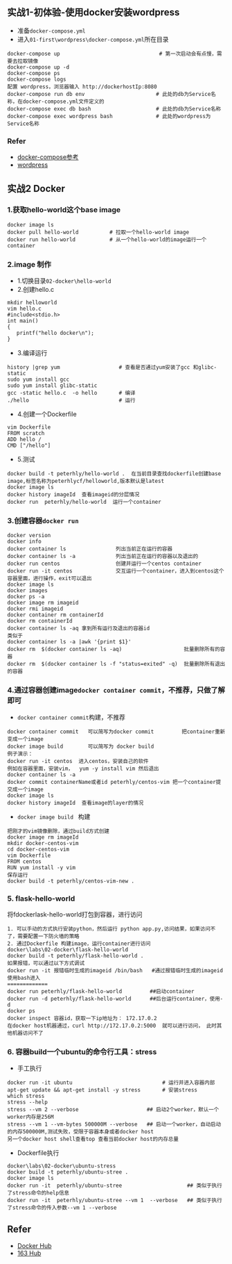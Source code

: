 ## 实战1-初体验-使用docker安装wordpress
+ 准备`docker-compose.yml`
+ 进入`01-first\wordpress\docker-compose.yml`所在目录
```
docker-compose up                                # 第一次启动会有点慢，需要去拉取镜像
docker-compose up -d 
docker-compose ps 
docker-compose logs
配置 wordpress，浏览器输入 http://dockerhostIp:8080
docker-compose run db env                       # 此处的db为Service名称，在docker-compose.yml文件定义的
docker-compose exec db bash                     # 此处的db为Service名称
docker-compose exec wordpress bash              # 此处的wordpress为Service名称
```
### Refer
+ [docker-compose参考](https://docs.docker.com/compose/wordpress/#define-the-project)
+ [wordpress](https://codex.wordpress.org/)

## 实战2 Docker
### 1.获取hello-world这个base image
```
docker image ls               
docker pull hello-world          # 拉取一个hello-world image
docker run hello-world           # 从一个hello-world的image运行一个container
```
### 2.image 制作
+ 1.切换目录`02-docker\hello-world`
+ 2.创建hello.c
```
mkdir helloworld
vim hello.c
#include<stdio.h>
int main()
{
   printf("hello docker\n");
}
```
+ 3.编译运行
```
history |grep yum                   # 查看是否通过yum安装了gcc 和glibc-static
sudo yum install gcc
sudo yum install glibc-static
gcc -static hello.c  -o hello       # 编译
./hello                             # 运行
```
+ 4.创建一个Dockerfile
```
vim Dockerfile
FROM scratch
ADD hello /
CMD ["/hello"]
```
+ 5.测试
```
docker build -t peterhly/hello-world .  在当前目录查找dockerfile创建base image,标签名称为peterhlycf/helloworld,版本默认是latest
docker image ls 
docker history imageId  查看imageid的分层情况
docker run  peterhly/hello-world  运行一个container
```

### 3.创建容器`docker run`
```
docker version
docker info
docker container ls			       列出当前正在运行的容器
docker container ls -a 		       列出当前正在运行的容器以及退出的
docker run centos  			       创建并运行一个centos container
docker run -it centos              交互运行一个container，进入到centos这个容器里面，进行操作，exit可以退出
docker image ls
docker images
docker ps -a 
docker image rm imageid
docker rmi imageid
docker container rm containerId
docker rm containerId
docker container ls -aq 拿到所有运行及退出的容器id
类似于
docker container ls -a |awk '{print $1}'
docker rm  $(docker container ls -aq)  					 批量删除所有的容器
docker rm  $(docker container ls -f "status=exited" -q)  批量删除所有退出的容器
```
### 4.通过容器创建image`docker container commit`，不推荐，只做了解即可
+ `docker container commit`构建，不推荐
```
docker container commit   可以简写为docker commit         把container重新变成一个image
docker image build        可以简写为 docker build 
例子演示：
docker run -it centos  进入centos，安装自己的软件
例如在容器里面，安装vim，  yum -y install vim 然后退出
docker container ls -a 
docker commit containerName或者id peterhly/centos-vim 把一个container提交成一个image
docker image ls  
docker history imageId  查看image的layer的情况
```
+ `docker image build ` 构建
```
把刚才的vim镜像删除，通过build方式创建
docker image rm imageId
mkdir docker-centos-vim
cd docker-centos-vim
vim Dockerfile
FROM centos
RUN yum install -y vim
保存运行
docker build -t peterhly/centos-vim-new .
```
### 5. flask-hello-world
将fdockerlask-hello-world打包到容器，进行访问
```
1. 可以手动的方式执行安装python，然后运行 python app.py,访问结果，如果访问不了，需要配置一下防火墙的策略
2. 通过Dockerfile 构建image，运行container进行访问
docker\labs\02-docker\flask-hello-world
docker build -t peterhly/flask-hello-world .
如果报错，可以通过以下方式调试
docker run -it 报错临时生成的imageid /bin/bash   #通过报错临时生成的imageid使用bash进入
=============
docker run peterhly/flask-hello-world         ##启动container
docker run -d peterhly/flask-hello-world      ##后台运行container，使用-d
docker ps 
docker inspect 容器id，获取一下ip地址为： 172.17.0.2
在docker host机器通过，curl http://172.17.0.2:5000  就可以进行访问， 此时其他机器访问不了
```
### 6. 容器build一个ubuntu的命令行工具：stress
+ 手工执行
```
docker run -it ubuntu                             # 运行并进入容器内部
apt-get update && apt-get install -y stress       # 安装stress
which stress
stress --help
stress --vm 2 --verbose                      ## 启动2个worker，默认一个worker内存是256M
stress --vm 1 --vm-bytes 500000M --verbose   ## 启动一个worker，自动启动的内存500000M,测试失败，受限于容器本身或者docker host
另一个docker host shell查看top 查看当前docker host的内存总量
```
+ Dockerfile执行
```
docker\labs\02-docker\ubuntu-stress
docker build -t peterhly/ubuntu-stree . 
docker image ls
docker run -it  peterhly/ubuntu-stree                     ## 类似于执行了stress命令的help信息
docker run -it  peterhly/ubuntu-stree --vm 1  --verbose   ## 类似于执行了stress命令的传入参数--vm 1 --verbose
```

## Refer
+ [Docker Hub](https://docs.docker.com)
+ [163 Hub](https://c.163yun.com/hub#/m/home/)